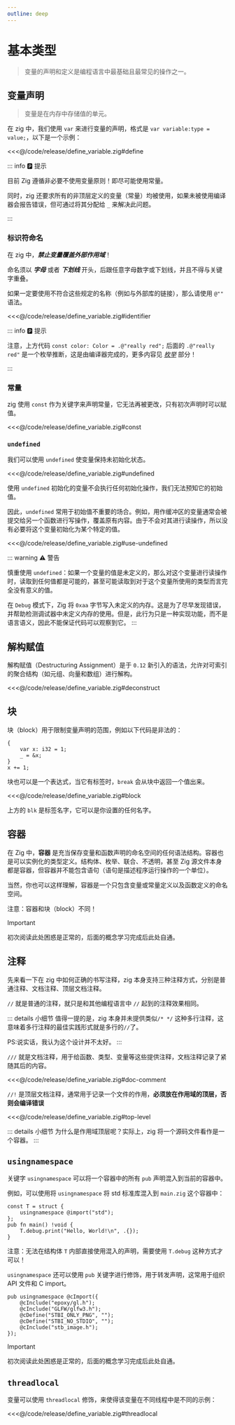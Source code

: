 ```yaml
---
outline: deep
---
```


# 基本类型

> 变量的声明和定义是编程语言中最基础且最常见的操作之一。

## 变量声明

> 变量是在内存中存储值的单元。

在 zig 中，我们使用 `var` 来进行变量的声明，格式是 `var variable:type = value;`，以下是一个示例：

<<<@/code/release/define_variable.zig#define

::: info 🅿️ 提示

目前 Zig 遵循非必要不使用变量原则！即尽可能使用常量。

同时，zig 还要求所有的非顶层定义的变量（常量）均被使用，如果未被使用编译器会报告错误，但可通过将其分配给 `_` 来解决此问题。

:::

### 标识符命名

在 zig 中，**_禁止变量覆盖外部作用域_**！

命名须以 **_字母_** 或者 **_下划线_** 开头，后跟任意字母数字或下划线，并且不得与关键字重叠。

如果一定要使用不符合这些规定的名称（例如与外部库的链接），那么请使用 `@""` 语法。

<<<@/code/release/define_variable.zig#identifier

::: info 🅿️ 提示

注意，上方代码 `const color: Color = .@"really red";` 后面的 `.@"really red"` 是一个枚举推断，这是由编译器完成的，更多内容见 [_枚举_](/basic/advanced_type/enum) 部分！

:::

### 常量

zig 使用 `const` 作为关键字来声明常量，它无法再被更改，只有初次声明时可以赋值。

<<<@/code/release/define_variable.zig#const

### `undefined`

我们可以使用 `undefined` 使变量保持未初始化状态。

<<<@/code/release/define_variable.zig#undefined

使用 `undefined` 初始化的变量不会执行任何初始化操作，我们无法预知它的初始值。

因此，`undefined` 常用于初始值不重要的场合。例如，用作缓冲区的变量通常会被提交给另一个函数进行写操作，覆盖原有内容。由于不会对其进行读操作，所以没有必要将这个变量初始化为某个特定的值。

<<<@/code/release/define_variable.zig#use-undefined

::: warning ⚠️ 警告

慎重使用 `undefined`：如果一个变量的值是未定义的，那么对这个变量进行读操作时，读取到任何值都是可能的，甚至可能读取到对于这个变量所使用的类型而言完全没有意义的值。

在 `Debug` 模式下，Zig 将 `0xaa` 字节写入未定义的内存。这是为了尽早发现错误，并帮助检测调试器中未定义内存的使用。但是，此行为只是一种实现功能，而不是语言语义，因此不能保证代码可以观察到它。
:::

## 解构赋值

解构赋值（Destructuring Assignment）是于 `0.12` 新引入的语法，允许对可索引的聚合结构（如元组、向量和数组）进行解构。

<<<@/code/release/define_variable.zig#deconstruct

## 块

块（block）用于限制变量声明的范围，例如以下代码是非法的：

```zig
{
    var x: i32 = 1;
    _ = &x;
}
x += 1;
```

块也可以是一个表达式，当它有标签时，`break` 会从块中返回一个值出来。

<<<@/code/release/define_variable.zig#block

上方的 `blk` 是标签名字，它可以是你设置的任何名字。

## 容器

在 Zig 中，**容器** 是充当保存变量和函数声明的命名空间的任何语法结构。容器也是可以实例化的类型定义。结构体、枚举、联合、不透明，甚至 Zig 源文件本身都是容器，但容器并不能包含语句（语句是描述程序运行操作的一个单位）。

当然，你也可以这样理解，容器是一个只包含变量或常量定义以及函数定义的命名空间。

注意：容器和块（block）不同！

> [!IMPORTANT]
> 初次阅读此处困惑是正常的，后面的概念学习完成后此处自通。

## 注释

先来看一下在 zig 中如何正确的书写注释，zig 本身支持三种注释方式，分别是普通注释、文档注释、顶层文档注释。

`//` 就是普通的注释，就只是和其他编程语言中 `//` 起到的注释效果相同。

::: details 小细节
值得一提的是，zig 本身并未提供类似`/* */` 这种多行注释，这意味着多行注释的最佳实践形式就是多行的`//`了。

PS:说实话，我认为这个设计并不太好。
:::

`///` 就是文档注释，用于给函数、类型、变量等这些提供注释，文档注释记录了紧随其后的内容。

<<<@/code/release/define_variable.zig#doc-comment

`//!` 是顶层文档注释，通常用于记录一个文件的作用，**必须放在作用域的顶层，否则会编译错误**

<<<@/code/release/define_variable.zig#top-level

::: details 小细节
为什么是作用域顶层呢？实际上，zig 将一个源码文件看作是一个容器。
:::

## `usingnamespace`

关键字 `usingnamespace` 可以将一个容器中的所有 `pub` 声明混入到当前的容器中。

例如，可以使用将 `usingnamespace` 将 std 标准库混入到 `main.zig` 这个容器中：

```zig
const T = struct {
    usingnamespace @import("std");
};
pub fn main() !void {
    T.debug.print("Hello, World!\n", .{});
}
```

注意：无法在结构体 `T` 内部直接使用混入的声明，需要使用 `T.debug` 这种方式才可以！

`usingnamespace` 还可以使用 `pub` 关键字进行修饰，用于转发声明，这常用于组织 API 文件和 C import。

```zig
pub usingnamespace @cImport({
    @cInclude("epoxy/gl.h");
    @cInclude("GLFW/glfw3.h");
    @cDefine("STBI_ONLY_PNG", "");
    @cDefine("STBI_NO_STDIO", "");
    @cInclude("stb_image.h");
});
```

> [!IMPORTANT]
> 初次阅读此处困惑是正常的，后面的概念学习完成后此处自通。

## `threadlocal`

变量可以使用 `threadlocal` 修饰，来使得该变量在不同线程中是不同的示例：

<<<@/code/release/define_variable.zig#threadlocal
